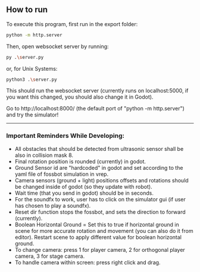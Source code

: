 
## How to run
To execute this program, first run in the export folder:
```bash
python -m http.server 
```
Then, open websocket server by running:
```bash
py .\server.py 
```
or, for Unix Systems:
```bash
python3 .\server.py 
```

This should run the websocket server (currently runs on localhost:5000, if you want this changed, you should also change it in Godot).

Go to http://localhost:8000/ (the default port of "python -m http.server") and try the simulator!

---
### Important Reminders While Developing:
* All obstacles that should be detected from ultrasonic sensor shall be also in collision mask 8.
* Final rotation position is rounded (currently) in godot.
* Ground Sensor id are "hardcoded" in godot and set according to the yaml file of fossbot simulation in vrep.
* Camera sensors (ground + light) positions offsets and rotations should be changed inside of godot (so they update with robot).
* Wait time (that you send in godot) should be in seconds.
* For the soundfx to work, user has to click on the simulator gui (if user has chosen to play a soundfx).
* Reset dir function stops the fossbot, and sets the direction to forward (currently).
* Boolean Horizontal Ground = Set this to true if horizontal ground in scene for more accurate rotation and movement (you can also do it from editor). Restart scene to apply different value for boolean horizontal ground.
* To change camera: press 1 for player camera, 2 for orthogonal player camera, 3 for stage camera.
* To handle camera within screen: press right click and drag.